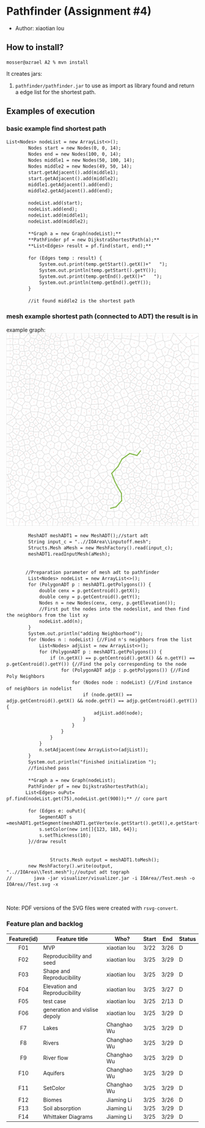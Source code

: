 # Pathfinder (Assignment #4)

- Author: xiaotian lou

## How to install?

```
mosser@azrael A2 % mvn install
```

It creates jars:

1. `pathfinder/pathfinder.jar` to use as import as library found and return a edge list for the shortest path.


## Examples of execution
### basic example find shortest path 

```
List<Nodes> nodeList = new ArrayList<>();
        Nodes start = new Nodes(0, 0, 14);
        Nodes end = new Nodes(100, 0, 14);
        Nodes middle1 = new Nodes(50, 100, 14);
        Nodes middle2 = new Nodes(49, 50, 14);
        start.getAdjacent().add(middle1);
        start.getAdjacent().add(middle2);
        middle1.getAdjacent().add(end);
        middle2.getAdjacent().add(end);

        nodeList.add(start);
        nodeList.add(end);
        nodeList.add(middle1);
        nodeList.add(middle2);

        **Graph a = new Graph(nodeList);**
        **PathFinder pf = new DijkstraShortestPath(a);**
        **List<Edges> result = pf.find(start, end);**

        for (Edges temp : result) {
            System.out.print(temp.getStart().getX()+"   ");
            System.out.println(temp.getStart().getY());
            System.out.print(temp.getEnd().getX()+"   ");
            System.out.println(temp.getEnd().getY());
        }
        
        //it found middle2 is the shortest path

```
### mesh example shortest path (connected to ADT) the result is in 

example graph:![exampleGraph.svg](exampleGraph.svg)

```
        MeshADT meshADT1 = new MeshADT();//start adt
        String input_c = "..//IOArea\\inputoff.mesh";
        Structs.Mesh aMesh = new MeshFactory().read(input_c);
        meshADT1.readInputMesh(aMesh);
        
        
       //Preparation parameter of mesh adt to pathfinder
        List<Nodes> nodeList = new ArrayList<>();
        for (PolygonADT p : meshADT1.getPolygons()) {
            double cenx = p.getCentroid().getX();
            double ceny = p.getCentroid().getY();
            Nodes n = new Nodes(cenx, ceny, p.getElevation());
            //First put the nodes into the nodeslist, and then find the neighbors from the list xy
            nodeList.add(n);
        }
        System.out.println("adding Neighborhood");
        for (Nodes n : nodeList) {//Find n's neighbors from the list
            List<Nodes> adjList = new ArrayList<>();
            for (PolygonADT p : meshADT1.getPolygons()) {
                if (n.getX() == p.getCentroid().getX() && n.getY() == p.getCentroid().getY()) {//Find the poly corresponding to the node
                    for (PolygonADT adjp : p.getPolygons()) {//Find Poly Neighbors
                        for (Nodes node : nodeList) {//Find instance of neighbors in nodelist
                            if (node.getX() == adjp.getCentroid().getX() && node.getY() == adjp.getCentroid().getY()) {
                                adjList.add(node);
                            }
                        }
                    }
                }
            }
            n.setAdjacent(new ArrayList<>(adjList));
        }
        System.out.println("finished initialization ");
        //finished pass

        **Graph a = new Graph(nodeList);
        PathFinder pf = new DijkstraShortestPath(a);
       List<Edges> ouPut= pf.find(nodeList.get(75),nodeList.get(900));** // core part

        for (Edges e: ouPut){
            SegmentADT s =meshADT1.getSegment(meshADT1.getVertex(e.getStart().getX(),e.getStart().getY()),meshADT1.getVertex(e.getEnd().getX(),e.getEnd().getY()));
            s.setColor(new int[]{123, 183, 64});
            s.setThickness(10);
        }//draw result
        
        
                Structs.Mesh output = meshADT1.toMesh();
        new MeshFactory().write(output, "..//IOArea\\Test.mesh");//output adt tograph
//        java -jar visualizer/visualizer.jar -i IOArea//Test.mesh -o IOArea//Test.svg -x



```


Note: PDF versions of the SVG files were created with `rsvg-convert`.
### Feature plan and backlog
| Feature(id) | Feature title | Who? | Start | End | Status |
|:--:|---------------|------|-------|-----|--------|
|F01 | MVP| xiaotian lou | 3/22 | 3/26 | D |
|F02 | Reproducibility and seed| xiaotian lou | 3/25 | 3/29  | D |
|F03 | Shape and Reproducibility| xiaotian lou | 3/25| 3/29 | D |
|F04 | Elevation and Reproducibility| xiaotian lou | 3/25 | 3/27 | D |
|F05 | test case| xiaotian lou | 3/25 | 2/13 | D |
|F06 | generation and vislise depoly| xiaotian lou | 3/25 | 3/29  | D |
|F7 | Lakes| Changhao Wu | 3/25 | 3/29 | D |
|F8 | Rivers| Changhao Wu | 3/25 | 3/29 | D |
|F9 | River flow| Changhao Wu | 3/25 | 3/29  | D |
|F10 | Aquifers| Changhao Wu | 3/25 | 3/29 | D |
|F11 | SetColor| Changhao Wu | 3/25 | 3/29  | D |
|F12 |Biomes| Jiaming Li | 3/25 | 3/26 | D |
|F13 |Soil absorption| Jiaming Li | 3/25 | 3/29 | D |
|F14| Whittaker Diagrams| Jiaming Li | 3/25 | 3/29  | D |
